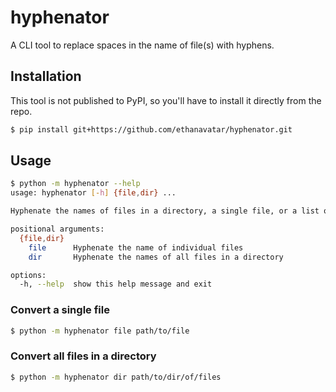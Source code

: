 # hyphenator

A CLI tool to replace spaces in the name of file(s) with hyphens.

## Installation

This tool is not published to PyPI, so you'll have to install it directly from the repo.
```bash
$ pip install git+https://github.com/ethanavatar/hyphenator.git
```

## Usage

```bash
$ python -m hyphenator --help
usage: hyphenator [-h] {file,dir} ...

Hyphenate the names of files in a directory, a single file, or a list of files.

positional arguments:
  {file,dir}
    file      Hyphenate the name of individual files
    dir       Hyphenate the names of all files in a directory

options:
  -h, --help  show this help message and exit
```

### Convert a single file

```bash
$ python -m hyphenator file path/to/file
```

### Convert all files in a directory

```bash
$ python -m hyphenator dir path/to/dir/of/files
```
